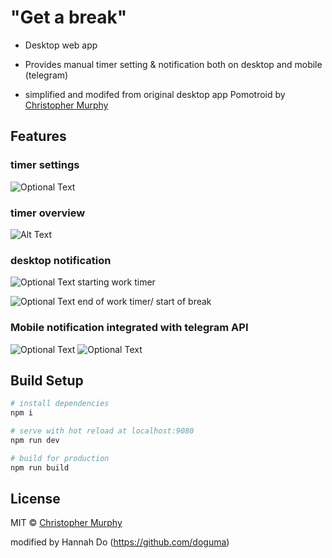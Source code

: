 # "Get a break"

- Desktop web app
- Provides manual timer setting & notification both on desktop and mobile (telegram)

- simplified and modifed from original desktop app Pomotroid by [Christopher Murphy](https://github.com/Splode)

## Features

### timer settings
![Optional Text](../master/getabreak_settings.png)

### timer overview
![Alt Text](https://j.gifs.com/nrAnxY.gif)


### desktop notification

![Optional Text](../master/getabreak_work.png)
starting work timer

![Optional Text](../master/getabreak_break.png)
end of work timer/ start of break


### Mobile notification integrated with telegram API
![Optional Text](../master/getabreak_telegramOverview.png)
![Optional Text](../master/getabreak_breakStarts.png)


## Build Setup

```bash
# install dependencies
npm i

# serve with hot reload at localhost:9080
npm run dev

# build for production
npm run build
```

## License

MIT &copy; [Christopher Murphy](https://github.com/Splode)

modified by Hannah Do (https://github.com/doguma)

